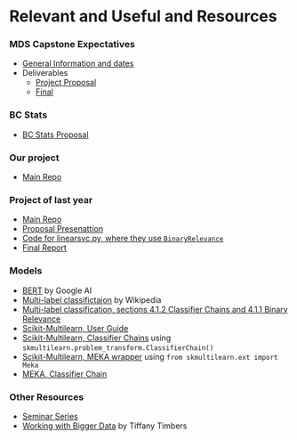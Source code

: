 # Relevant and Useful and Resources

### MDS Capstone Expectatives
- [General Information and dates](https://github.ubc.ca/MDS-2019-20/DSCI_591_capstone-proj_students)
- Deliverables
    - [Project Proposal](https://github.ubc.ca/MDS-2019-20/DSCI_591_capstone-proj_students/blob/master/deliverables/prop/prop.md)
    - [Final](https://github.ubc.ca/MDS-2019-20/DSCI_591_capstone-proj_students/blob/master/deliverables/final/final.md)

### BC Stats
- [BC Stats Proposal](https://github.ubc.ca/MDS-2019-20/DSCI_591_capstone-proj_students/blob/master/mds-v-capstone-proposals/proposals/Text_Analytics:_Quantifying_the_Responses_to_Open-Ended_Survey_Questions.md)

### Our project
- [Main Repo](https://github.com/aaronquinton/mds-capstone-bcstats/blob/master/reports/BCStats_Final_Report.pdf)


### Project of last year
- [Main Repo](https://github.com/aaronquinton/mds-capstone-bcstats)
- [Proposal Presenattion](https://github.com/aaronquinton/mds-capstone-bcstats/blob/master/reports/proposal_presentation.pdf)
- [Code for linearsvc.py, where they use `BinaryRelevance`](https://github.com/aaronquinton/mds-capstone-bcstats/blob/master/src/models/linearsvc.py)
- [Final Report](https://github.com/aaronquinton/mds-capstone-bcstats/blob/master/reports/BCStats_Final_Report.pdf)

### Models
- [BERT](https://ai.googleblog.com/2018/11/open-sourcing-bert-state-of-art-pre.html) by Google AI
- [Multi-label classifictaion](https://en.wikipedia.org/wiki/Multi-label_classification) by Wikipedia
- [Multi-label classification, sections 4.1.2 Classifier Chains and 4.1.1 Binary Relevance](https://www.analyticsvidhya.com/blog/2017/08/introduction-to-multi-label-classification/)
- [Scikit-Multilearn, User Guide](http://scikit.ml/userguide.html)
- [Scikit-Multilearn, Classifier Chains](http://scikit.ml/api/0.1.0/api/skmultilearn.problem_transform.cc.html#skmultilearn.problem_transform.ClassifierChain) using `skmultilearn.problem_transform.ClassifierChain()`
- [Scikit-Multilearn, MEKA wrapper](http://scikit.ml/meka.html#) using `from skmultilearn.ext import Meka`
- [MEKA, Classifier Chain](http://waikato.github.io/meka/meka.classifiers.multilabel.CC/)

### Other Resources
- [Seminar Series](https://github.ubc.ca/MDS-2019-20/DSCI_591_capstone-proj_students/blob/master/seminar_series.md)
- [Working with Bigger Data](https://ttimbers.github.io/starting_to_work_with_bigger_data/presentation/starting_to_work_with_big_data.html#/) by Tiffany Timbers

